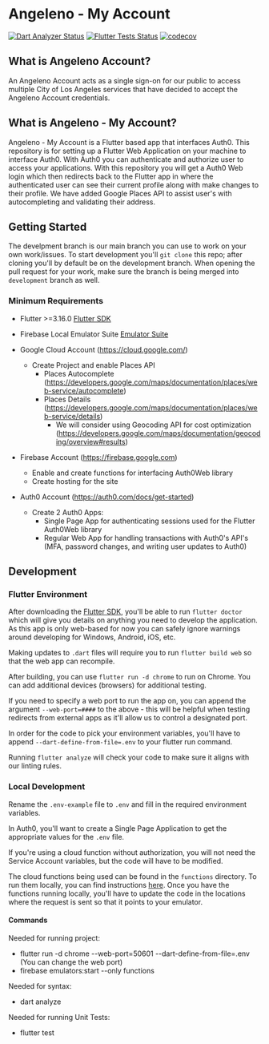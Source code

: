 # Angeleno - My Account
<a href="https://github.com/CityOfLosAngeles/angeleno-my-account-flutter/actions"><img src="https://github.com/CityOfLosAngeles/angeleno-my-account-flutter/workflows/Dart%20Analyzer/badge.svg" alt="Dart Analyzer Status"></a>
<a href="https://github.com/CityOfLosAngeles/angeleno-my-account-flutter/actions"><img src="https://github.com/CityOfLosAngeles/angeleno-my-account-flutter/workflows/Flutter%20Unit%20Tests/badge.svg" alt="Flutter Tests Status"></a>
[![codecov](https://codecov.io/gh/CityOfLosAngeles/angeleno-my-account/graph/badge.svg?token=ILNR5XOM40)](https://codecov.io/gh/CityOfLosAngeles/angeleno-my-account)

## What is Angeleno Account?
An Angeleno Account acts as a single sign-on for our public to access multiple City of Los Angeles services that have decided to accept the Angeleno Account credentials. 

## What is Angeleno - My Account?
Angeleno - My Account is a Flutter based app that interfaces Auth0. This repository is for setting up a Flutter Web Application on your machine to interface Auth0. With Auth0 you can authenticate and authorize user to access your applications. With this repository you will get a Auth0 Web login which then redirects back to the Flutter app in where the authenticated user can see their current profile along with make changes to their profile. We have added Google Places API to assist user's with autocompleting and validating their address.


## Getting Started
The develpment branch is our main branch you can use to work on your own work/issues. To start development you'll `git clone` this repo; after cloning you'll by default be on the development branch. When opening the pull request for your work, make sure the branch is being merged into `development` branch as well.


### Minimum Requirements
- Flutter >=3.16.0 [Flutter SDK](https://docs.flutter.dev/get-started/install)
- Firebase Local Emulator Suite [Emulator Suite](https://firebase.google.com/docs/emulator-suite)
- Google Cloud Account (https://cloud.google.com/)
  - Create Project and enable Places API
    - Places Autocomplete (https://developers.google.com/maps/documentation/places/web-service/autocomplete)
    - Places Details (https://developers.google.com/maps/documentation/places/web-service/details)
      - We will consider using Geocoding API for cost optimization (https://developers.google.com/maps/documentation/geocoding/overview#results)
      
- Firebase Account (https://firebase.google.com)
  - Enable and create functions for interfacing Auth0Web library
  - Create hosting for the site
- Auth0 Account (https://auth0.com/docs/get-started)
  - Create 2 Auth0 Apps:
    - Single Page App for authenticating sessions used for the Flutter Auth0Web library
    - Regular Web App for handling transactions with Auth0's API's (MFA, password changes, and writing user updates to Auth0)   



## Development

### Flutter Environment
After downloading the [Flutter SDK](https://docs.flutter.dev/get-started/install), you'll be able to run
`flutter doctor` which will give you details on anything you need to develop the application. As this app is only web-based for now you can safely ignore warnings around developing for Windows, Android, iOS, etc.

Making updates to `.dart` files will require you to run `flutter build web` so that the web app can recompile.

After building, you can use `flutter run -d chrome` to run on Chrome. You can add additional devices (browsers) for additional testing.

If you need to specify a web port to run the app on, you can append the argument `--web-port=####` to the above - this will be helpful when testing redirects from external apps as it'll allow us to control a designated port.

In order for the code to pick your environment variables, you'll have to append `--dart-define-from-file=.env` to your flutter run command.

Running `flutter analyze` will check your code to make sure it aligns with our linting rules.

### Local Development
Rename the `.env-example` file to `.env` and fill in the required environment variables.

In Auth0, you'll want to create a Single Page Application to get the appropriate values for the `.env` file.

If you're using a cloud function without authorization, you will not need the Service Account variables, but the code will have to be modified.

The cloud functions being used can be found in the `functions` directory. To run them locally, you can find instructions [here](https://firebase.google.com/docs/functions/local-emulator). Once you have the functions running locally, you'll have to update the code in the locations where the request is sent so that it points to your emulator.

#### Commands
Needed for running project:
- flutter run -d chrome --web-port=50601 --dart-define-from-file=.env (You can change the web port)
- firebase emulators:start --only functions

Needed for syntax:
- dart analyze

Needed for running Unit Tests:
- flutter test
